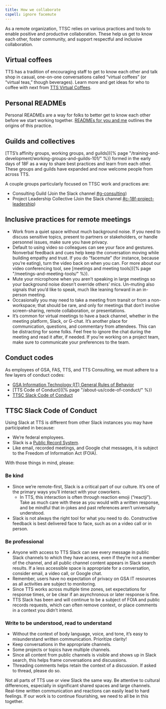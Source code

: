 ```yaml
---
title: How we collaborate
cspell: ignore facemute
---
```


As a remote organization, TTSC relies on various practices and tools to enable positive and productive collaboration. These help us get to know each other, foster community, and support respectful and inclusive collaboration.

## Virtual coffees

TTS has a tradition of encouraging staff to get to know each other and talk shop in casual, one-on-one conversations called “virtual coffees” (or “virtual teas,” though beverages). Learn more and get ideas for who to coffee with next from [TTS Virtual Coffees](https://docs.google.com/document/d/1wjIjmzXhDCTU6aJZHADndIPksQgvderQbqyGA2q7EzA/edit).

## Personal READMEs

Personal READMEs are a way for folks to better get to know each other before we start working together. [READMEs for you and me](https://18f.gsa.gov/2020/03/05/readmes-for-you-and-me/) outlines the origins of this practice.

## Guilds and collectives

[TTS’s affinity groups, working groups, and guilds]({% page "/training-and-development/working-groups-and-guilds-101/" %}) formed in the early days of 18F as a way to share best practices and learn from each other. These groups and guilds have expanded and now welcome people from across TTS.

A couple groups particularly focused on TTSC work and practices are:

- Consulting Guild (Join the Slack channel [#g-consulting](https://gsa-tts.slack.com/channels/g-consulting))
- Project Leadership Collective (Join the Slack channel [#c-18f-project-leadership](https://gsa-tts.slack.com/channels/c-18f-project-leadership))

## Inclusive practices for remote meetings

- Work from a quiet space without much background noise. If you need to discuss sensitive topics, present to partners or stakeholders, or handle personnel issues, make sure you have privacy.
- Default to using video so colleagues can see your face and gestures. Nonverbal feedback and cues help keep the conversation moving while building empathy and trust. If you do “facemute” (for instance, because you’re eating), turn the video back on when you can. For more about our video conferencing tool, see [meetings and meeting tools]({% page "/meetings-and-meeting-tools/" %}).
- Mute your microphone when you aren’t speaking in large meetings so your background noise doesn’t override others’ mics. Un-muting also signals that you’d like to speak, much like leaning forward in an in-person meeting.
- Occasionally you may need to take a meeting from transit or from a non-workspace; that should be rare, and only for meetings that don’t involve screen-sharing, remote collaboration, or presentations.
- It’s common for virtual meetings to have a back channel, whether in the meeting platform, Slack, or G-chat. It’s another place for communication, questions, and commentary from attendees. This can be distracting for some folks. Feel free to ignore the chat during the meeting and read it after, if needed. If you're working on a project team, make sure to communicate your preferences to the team.

## Conduct codes

As employees of GSA, FAS, TTS, and TTS Consulting, we must adhere to a few layers of conduct codes:
- [GSA Information Technology (IT) General Rules of Behavior](https://insite.gsa.gov/directives-library/gsa-information-technology-it-general-rules-of-behavior-4)
- [TTS Code of Conduct]({% page "/about-us/code-of-conduct/" %})
- [TTSC Slack Code of Conduct](#ttsc-slack-code-of-conduct)

## TTSC Slack Code of Conduct

Using Slack at TTS is different from other Slack instances you may have participated in because:
- We’re federal employees.
- Slack is a [Public Record System](https://insite.gsa.gov/employee-resources/directives-forms-and-regulations/records-and-information-management/search-gsas-record-schedules).
- Like email, recorded meetings, and Google chat messages, it is subject to the Freedom of Information Act (FOIA).

With those things in mind, please:


### Be kind
- Since we’re remote-first, Slack is a critical part of our culture. It’s one of the primary ways you’ll interact with your coworkers.
  - In TTS, this interaction is often through reaction emoji (“reactji”). Take as much care with these as you would with a written response, and be mindful that in-jokes and past references aren’t universally understood.
- Slack is not always the right tool for what you need to do. Constructive feedback is best delivered face to face, such as on a video call or in person.

### Be professional
- Anyone with access to TTS Slack can see every message in public Slack channels to which they have access, even if they’re not a member of the channel, and all public channel content appears in Slack search results. If a less accessible space is appropriate for a conversation, consider email, a video call, or Google chat.
- Remember, users have no expectation of privacy on GSA IT resources as all activities are subject to monitoring.
- Since TTS works across multiple time zones, set expectations for response times, or be clear if an asynchronous or later response is fine.
- TTS Slack has been and will continue to be a subject of FOIA and public records requests, which can often remove context, or place comments in a context you didn’t intend.

### Write to be understood, read to understand

- Without the context of body language, voice, and tone, it’s easy to misunderstand written communication. Prioritize clarity!
- Keep conversations in the appropriate channels.
- Some projects or topics have multiple channels.
- Since all content from public channels is visible and shows up in Slack search, this helps frame conversations and discussions.
- Threading comments helps retain the context of a discussion. If asked to thread, please do so.

Not all parts of TTS use or view Slack the same way. Be attentive to cultural differences, especially in significant shared spaces and large channels. Real-time written communication and reactions can easily lead to hard feelings. If our work is to continue flourishing, we need to all be in this together.
